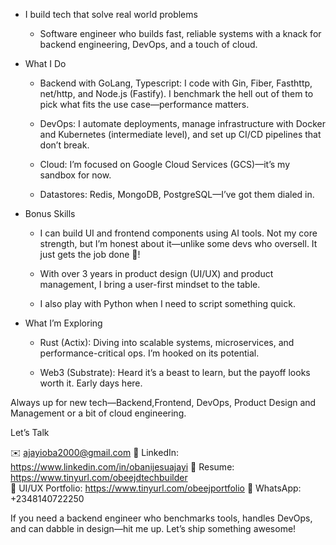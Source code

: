 - I build tech that solve real world problems 

     + Software engineer who builds fast, reliable systems with a knack for backend engineering, DevOps, and a touch of cloud.


 - What I Do

     + Backend with GoLang, Typescript: I code with Gin, Fiber, Fasthttp, net/http, and Node.js (Fastify). I benchmark the hell out of them to pick what fits the use case—performance matters.  

     + DevOps: I automate deployments, manage infrastructure with Docker and Kubernetes (intermediate level), and set up CI/CD pipelines that don’t break.  

     + Cloud: I’m focused on Google Cloud Services (GCS)—it’s my sandbox for now.
  
     + Datastores: Redis, MongoDB, PostgreSQL—I’ve got them dialed in.


- Bonus Skills

     + I can build UI and frontend components using AI tools. Not my core strength, but I’m honest about it—unlike some devs who oversell. It just gets the job done 💯! 

    + With over 3 years in product design (UI/UX) and product management, I bring a user-first mindset to the table.

    + I also play with Python when I need to script something quick. 



- What I’m Exploring

    + Rust (Actix): Diving into scalable systems, microservices, and performance-critical ops. I’m hooked on its potential.  

    + Web3 (Substrate): Heard it’s a beast to learn, but the payoff looks worth it. Early days here.  



Always up for new tech—Backend,Frontend, DevOps, Product Design and Management or a bit of cloud engineering.

Let’s Talk

✉️ ajayioba2000@gmail.com 
🔗 LinkedIn: https://www.linkedin.com/in/obanijesuajayi 
📄 Resume: https://www.tinyurl.com/obeejdtechbuilder   
🎨 UI/UX Portfolio: https://www.tinyurl.com/obeejportfolio 
💬 WhatsApp: +2348140722250  

If you need a backend engineer who benchmarks tools, handles DevOps, and can dabble in design—hit me up. 
Let’s ship something awesome!